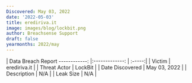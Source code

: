```yaml
---
Discovered: May 03, 2022
date: '2022-05-03'
title: erediriva.it
image: images/blog/lockbit.png
author: Breachsense Support
draft: false
yearmonths: 2022/may
---
```



| Data Breach Report
------------:   |:-------------:    | :-----:|
| Victim    | erediriva.it      | 
| Threat Actor    | LockBit      | 
| Date Discovered    | May 03, 2022      | 
| Description    | N/A      | 
| Leak Size    | N/A      | 

